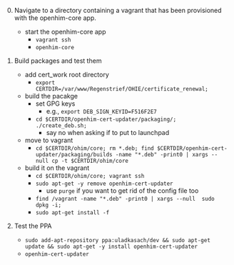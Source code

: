 0. Navigate to a directory containing a vagrant that has been provisioned with the openhim-core app.
    - start the openhim-core app 
        - `vagrant ssh`
        - `openhim-core`
0. Build packages and test them
    - add cert_work root directory
        - `export CERTDIR=/var/www/Regenstrief/OHIE/certificate_renewal;`
    - build the pacakge
        - set GPG keys
            - e.g., `export DEB_SIGN_KEYID=F516F2E7`
        - `cd $CERTDIR/openhim-cert-updater/packaging/; ./create_deb.sh;`
            - say no when asking if to put to launchpad
    - move to vagrant
        - `cd $CERTDIR/ohim/core; rm *.deb; find $CERTDIR/openhim-cert-updater/packaging/builds -name "*.deb" -print0 | xargs --null cp -t $CERTDIR/ohim/core`
    - build it on the vagrant 
        - `cd $CERTDIR/ohim/core; vagrant ssh`
        - `sudo apt-get -y remove openhim-cert-updater`
            - use `purge` if you want to get rid of the config file too
        - `find /vagrant -name "*.deb" -print0 | xargs --null  sudo dpkg -i; `
        - `sudo apt-get install -f`
        
0. Test the PPA 
    - `sudo add-apt-repository ppa:uladkasach/dev && sudo apt-get update && sudo apt-get -y install openhim-cert-updater`
    - `openhim-cert-updater`